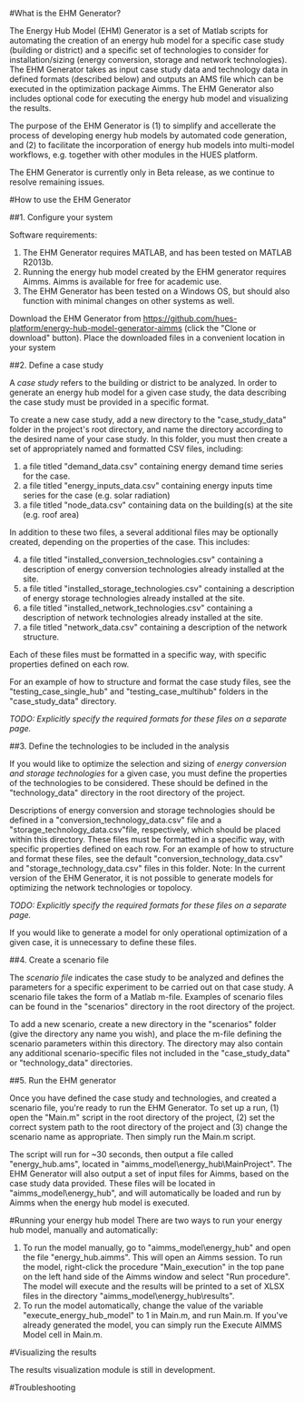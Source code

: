 #What is the EHM Generator?

The Energy Hub Model (EHM) Generator is a set of Matlab scripts for automating the creation of an energy hub model for a specific case study (building or district) and a specific set of technologies to consider for installation/sizing (energy conversion, storage and network technologies).  The EHM Generator takes as input case study data and technology data in defined formats (described below) and outputs an AMS file which can be executed in the optimization package Aimms.  The EHM Generator also includes optional code for executing the energy hub model and visualizing the results.

The purpose of the EHM Generator is (1) to simplify and accellerate the process of developing energy hub models by automated code generation, and (2) to facilitate the incorporation of energy hub models into multi-model workflows, e.g. together with other modules in the HUES platform.

The EHM Generator is currently only in Beta release, as we continue to resolve remaining issues.

#How to use the EHM Generator

##1. Configure your system

Software requirements:

1. The EHM Generator requires MATLAB, and has been tested on MATLAB R2013b.  
2. Running the energy hub model created by the EHM generator requires Aimms.  Aimms is available for free for academic use.
3. The EHM Generator has been tested on a Windows OS, but should also function with minimal changes on other systems as well.

Download the EHM Generator from https://github.com/hues-platform/energy-hub-model-generator-aimms (click the "Clone or download" button). Place the downloaded files in a convenient location in your system

##2. Define a case study

A *case study* refers to the building or district to be analyzed. In order to generate an energy hub model for a given case study, the data describing the case study must be provided in a specific format. 

To create a new case study, add a new directory to the "case_study_data" folder in the project's root directory, and name the directory according to the desired name of your case study.  In this folder, you must then create a set of appropriately named and formatted CSV files, including:

1. a file titled "demand_data.csv" containing energy demand time series for the case.
2. a file titled "energy_inputs_data.csv" containing energy inputs time series for the case (e.g. solar radiation)
3. a file titled "node_data.csv" containing data on the building(s) at the site (e.g. roof area)

In addition to these two files, a several additional files may be optionally created, depending on the properties of the case.  This includes:

4. a file titled "installed_conversion_technologies.csv" containing a description of energy conversion technologies already installed at the site.
5. a file titled "installed_storage_technologies.csv" containing a description of energy storage technologies already installed at the site.
6. a file titled "installed_network_technologies.csv" containing a description of network technologies already installed at the site.
7. a file titled "network_data.csv" containing a description of the network structure.

Each of these files must be formatted in a specific way, with specific properties defined on each row.  

For an example of how to structure and format the case study files, see the "testing_case_single_hub" and "testing_case_multihub" folders in the "case_study_data" directory.

*TODO: Explicitly specify the required formats for these files on a separate page.*

##3. Define the technologies to be included in the analysis

If you would like to optimize the selection and sizing of *energy conversion and storage technologies* for a given case, you must define the properties of the technologies to be considered. These should be defined in the "technology_data" directory in the root directory of the project.  

Descriptions of energy conversion and storage technologies should be defined in a "conversion_technology_data.csv" file and a "storage_technology_data.csv"file, respectively, which should be placed within this directory. These files must be formatted in a specific way, with specific properties defined on each row.  For an example of how to structure and format these files, see the default "conversion_technology_data.csv" and "storage_technology_data.csv" files in this folder. Note: In the current version of the EHM Generator, it is not possible to generate models for optimizing the network technologies or topolocy.

*TODO: Explicitly specify the required formats for these files on a separate page.*

If you would like to generate a model for only operational optimization of a given case, it is unnecessary to define these files.

##4. Create a scenario file

The *scenario file* indicates the case study to be analyzed and defines the parameters for a specific experiment to be carried out on that case study.  A scenario file takes the form of a Matlab m-file. Examples of scenario files can be found in the "scenarios" directory in the root directory of the project.  

To add a new scenario, create a new directory in the "scenarios" folder (give the directory any name you wish), and place the m-file defining the scenario parameters within this directory.  The directory may also contain any additional scenario-specific files not included in the "case_study_data" or "technology_data" directories.

##5. Run the EHM generator

Once you have defined the case study and technologies, and created a scenario file, you're ready to run the EHM Generator.  To set up a run, (1) open the "Main.m" script in the root directory of the project, (2) set the correct system path to the root directory of the project and (3) change the scenario name as appropriate.  Then simply run the Main.m script.  

The script will run for ~30 seconds, then output a file called "energy_hub.ams", located in "aimms_model\energy_hub\MainProject". The EHM Generator will also output a set of input files for Aimms, based on the case study data provided.  These files will be located in "aimms_model\energy_hub", and will automatically be loaded and run by Aimms when the energy hub model is executed. 

#Running your energy hub model
There are two ways to run your energy hub model, manually and automatically:

1. To run the model manually, go to "aimms_model\energy_hub" and open the file "energy_hub.aimms".  This will open an Aimms session. To run the model, right-click the procedure "Main_execution" in the top pane on the left hand side of the Aimms window and select "Run procedure".  The model will execute and the results will be printed to a set of XLSX files in the directory "aimms_model\energy_hub\results".
2. To run the model automatically, change the value of the variable "execute_energy_hub_model" to 1 in Main.m, and run Main.m.  If you've already generated the model, you can simply run the Execute AIMMS Model cell in Main.m.

#Visualizing the results

The results visualization module is still in development.

#Troubleshooting

